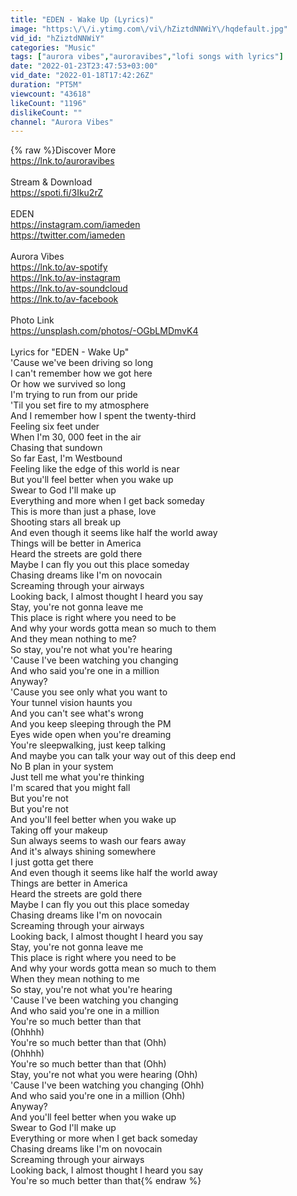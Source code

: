 ```yaml
---
title: "EDEN - Wake Up (Lyrics)"
image: "https:\/\/i.ytimg.com\/vi\/hZiztdNNWiY\/hqdefault.jpg"
vid_id: "hZiztdNNWiY"
categories: "Music"
tags: ["aurora vibes","auroravibes","lofi songs with lyrics"]
date: "2022-01-23T23:47:53+03:00"
vid_date: "2022-01-18T17:42:26Z"
duration: "PT5M"
viewcount: "43618"
likeCount: "1196"
dislikeCount: ""
channel: "Aurora Vibes"
---
```

{% raw %}Discover More<br /><a rel="nofollow" target="blank" href="https://lnk.to/auroravibes">https://lnk.to/auroravibes</a><br /><br />Stream &amp; Download<br /><a rel="nofollow" target="blank" href="https://spoti.fi/3Iku2rZ">https://spoti.fi/3Iku2rZ</a><br /><br />EDEN<br /><a rel="nofollow" target="blank" href="https://instagram.com/iameden">https://instagram.com/iameden</a><br /><a rel="nofollow" target="blank" href="https://twitter.com/iameden">https://twitter.com/iameden</a><br /><br />Aurora Vibes<br /><a rel="nofollow" target="blank" href="https://lnk.to/av-spotify">https://lnk.to/av-spotify</a><br /><a rel="nofollow" target="blank" href="https://lnk.to/av-instagram">https://lnk.to/av-instagram</a><br /><a rel="nofollow" target="blank" href="https://lnk.to/av-soundcloud">https://lnk.to/av-soundcloud</a><br /><a rel="nofollow" target="blank" href="https://lnk.to/av-facebook">https://lnk.to/av-facebook</a><br /><br />Photo Link <br /><a rel="nofollow" target="blank" href="https://unsplash.com/photos/-OGbLMDmvK4">https://unsplash.com/photos/-OGbLMDmvK4</a><br /><br />Lyrics for &quot;EDEN - Wake Up&quot;<br />'Cause we've been driving so long<br />I can't remember how we got here<br />Or how we survived so long<br />I'm trying to run from our pride<br />'Til you set fire to my atmosphere<br />And I remember how I spent the twenty-third<br />Feeling six feet under<br />When I'm 30, 000 feet in the air<br />Chasing that sundown<br />So far East, I'm Westbound<br />Feeling like the edge of this world is near<br />But you'll feel better when you wake up<br />Swear to God I'll make up<br />Everything and more when I get back someday<br />This is more than just a phase, love<br />Shooting stars all break up<br />And even though it seems like half the world away<br />Things will be better in America<br />Heard the streets are gold there<br />Maybe I can fly you out this place someday<br />Chasing dreams like I'm on novocain<br />Screaming through your airways<br />Looking back, I almost thought I heard you say<br />Stay, you're not gonna leave me<br />This place is right where you need to be<br />And why your words gotta mean so much to them<br />And they mean nothing to me?<br />So stay, you're not what you're hearing<br />'Cause I've been watching you changing<br />And who said you're one in a million<br />Anyway?<br />'Cause you see only what you want to<br />Your tunnel vision haunts you<br />And you can't see what's wrong<br />And you keep sleeping through the PM<br />Eyes wide open when you're dreaming<br />You're sleepwalking, just keep talking<br />And maybe you can talk your way out of this deep end<br />No B plan in your system<br />Just tell me what you're thinking<br />I'm scared that you might fall<br />But you're not<br />But you're not<br />And you'll feel better when you wake up<br />Taking off your makeup<br />Sun always seems to wash our fears away<br />And it's always shining somewhere<br />I just gotta get there<br />And even though it seems like half the world away<br />Things are better in America<br />Heard the streets are gold there<br />Maybe I can fly you out this place someday<br />Chasing dreams like I'm on novocain<br />Screaming through your airways<br />Looking back, I almost thought I heard you say<br />Stay, you're not gonna leave me<br />This place is right where you need to be<br />And why your words gotta mean so much to them<br />When they mean nothing to me<br />So stay, you're not what you're hearing<br />'Cause I've been watching you changing<br />And who said you're one in a million<br />You're so much better than that<br />(Ohhhh)<br />You're so much better than that (Ohh)<br />(Ohhhh)<br />You're so much better than that (Ohh)<br />Stay, you're not what you were hearing (Ohh)<br />'Cause I've been watching you changing (Ohh)<br />And who said you're one in a million (Ohh)<br />Anyway?<br />And you'll feel better when you wake up<br />Swear to God I'll make up<br />Everything or more when I get back someday<br />Chasing dreams like I'm on novocain<br />Screaming through your airways<br />Looking back, I almost thought I heard you say<br />You're so much better than that{% endraw %}
